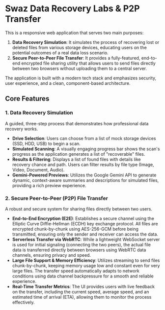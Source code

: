 # Swaz Data Recovery Labs & P2P Transfer

This is a responsive web application that serves two main purposes:
1.  **Data Recovery Simulation**: It simulates the process of recovering lost or deleted files from various storage devices, educating users on the potential outcomes of a real data loss scenario.
2.  **Secure Peer-to-Peer File Transfer**: It provides a fully-featured, end-to-end encrypted file sharing utility that allows users to send files directly between two browsers without uploading them to a central server.

The application is built with a modern tech stack and emphasizes security, user experience, and a clean, component-based architecture.

## Core Features

### 1. Data Recovery Simulation
A guided, three-step process that demonstrates how professional data recovery works.
- **Drive Selection**: Users can choose from a list of mock storage devices (SSD, HDD, USB) to begin a scan.
- **Simulated Scanning**: A visually engaging progress bar shows the scan's progress as the application generates a list of "recoverable" files.
- **Results & Filtering**: Displays a list of found files with details like recovery chance and path. Users can filter results by file type (Image, Video, Document, Audio).
- **Gemini-Powered Previews**: Utilizes the Google Gemini API to generate dynamic, context-aware summaries and descriptions for simulated files, providing a rich preview experience.

### 2. Secure Peer-to-Peer (P2P) File Transfer
A robust and secure system for sharing files directly between two users.
-   **End-to-End Encryption (E2E)**: Establishes a secure channel using the Elliptic Curve Diffie-Hellman (ECDH) key exchange protocol. All files are encrypted chunk-by-chunk using AES-256-GCM before being transmitted, ensuring only the sender and receiver can access the data.
-   **Serverless Transfer via WebRTC**: While a lightweight WebSocket server is used for initial signaling (connecting the two peers), the actual file data is transferred directly between browsers using WebRTC data channels, ensuring privacy and speed.
-   **Large File Support & Memory Efficiency**: Utilizes streaming to send files chunk-by-chunk, keeping memory usage low and constant even for very large files. The transfer speed automatically adapts to network conditions using data channel backpressure for a smooth and reliable experience.
-   **Real-Time Transfer Metrics**: The UI provides users with live feedback on the transfer, including the current speed, average speed, and an estimated time of arrival (ETA), allowing them to monitor the process effectively.
